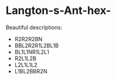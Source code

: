 # Langton-s-Ant-hex-

Beautiful descriptions:
- R2R2R2BN
- BBL2R2R1L2BL1B
- BL1L1NR1L2L1
- R2L1L2B
- L2L1L1L2
- L1BL2BBR2N
